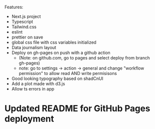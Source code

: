 Features:

- Next.js project
- Typescript
- Tailwind.css
- eslint
- prettier on save
- global css file with css variables initialized
- Data journalism layout
- Deploy on gh-pages on push with a github action
  - (Note: on github.com, go to pages and select deploy from branch gh-pages)
  - note: go to settings -> action -> general and change "workflow permission" to allow read AND write permisisons
- Good looking typography based on shadCnUI
- Add a plot made with d3.js
- Allow ts errors in app
# Updated README for GitHub Pages deployment
